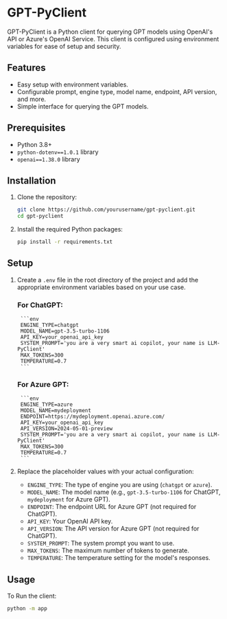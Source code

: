 # GPT-PyClient

GPT-PyClient is a Python client for querying GPT models using OpenAI's API or Azure's OpenAI Service. This client is configured using environment variables for ease of setup and security.

## Features

- Easy setup with environment variables.
- Configurable prompt, engine type, model name, endpoint, API version, and more.
- Simple interface for querying the GPT models.

## Prerequisites

- Python 3.8+
- `python-dotenv==1.0.1` library
- `openai==1.38.0` library

## Installation

1. Clone the repository:

    ```sh
    git clone https://github.com/yourusername/gpt-pyclient.git
    cd gpt-pyclient
    ```

2. Install the required Python packages:

    ```sh
    pip install -r requirements.txt
    ```

## Setup

1. Create a `.env` file in the root directory of the project and add the appropriate environment variables based on your use case.

    ### For ChatGPT:
    
        ```env
        ENGINE_TYPE=chatgpt
        MODEL_NAME=gpt-3.5-turbo-1106
        API_KEY=your_openai_api_key
        SYSTEM_PROMPT='you are a very smart ai copilot, your name is LLM-PyClient'
        MAX_TOKENS=300
        TEMPERATURE=0.7
        ```
    
    ### For Azure GPT:
    
        ```env
        ENGINE_TYPE=azure
        MODEL_NAME=mydeployment
        ENDPOINT=https://mydeployment.openai.azure.com/
        API_KEY=your_openai_api_key
        API_VERSION=2024-05-01-preview
        SYSTEM_PROMPT='you are a very smart ai copilot, your name is LLM-PyClient'
        MAX_TOKENS=300
        TEMPERATURE=0.7
        ```

2. Replace the placeholder values with your actual configuration:
    - `ENGINE_TYPE`: The type of engine you are using (`chatgpt` or `azure`).
    - `MODEL_NAME`: The model name (e.g., `gpt-3.5-turbo-1106` for ChatGPT, `mydeployment` for Azure GPT).
    - `ENDPOINT`: The endpoint URL for Azure GPT (not required for ChatGPT).
    - `API_KEY`: Your OpenAI API key.
    - `API_VERSION`: The API version for Azure GPT (not required for ChatGPT).
    - `SYSTEM_PROMPT`: The system prompt you want to use.
    - `MAX_TOKENS`: The maximum number of tokens to generate.
    - `TEMPERATURE`: The temperature setting for the model's responses.

## Usage

To Run the client:

```bash
python -m app
```
